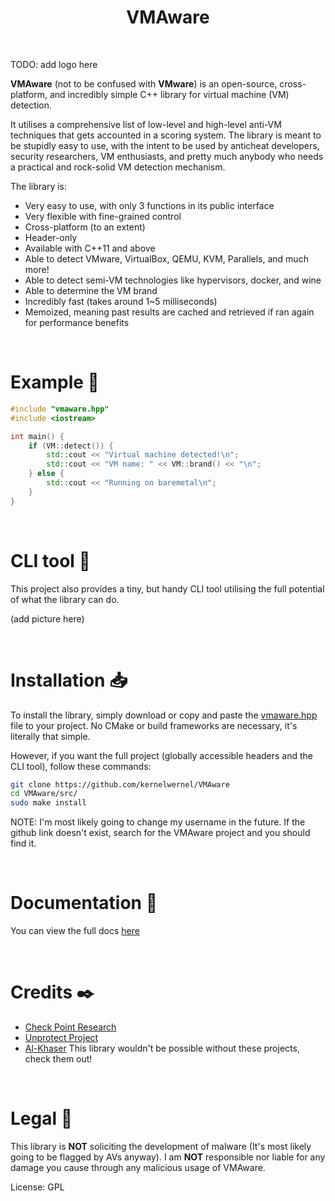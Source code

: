 <h1 align="center">VMAware</h1>
<br>

TODO: add logo here

**VMAware** (not to be confused with **VMware**) is an open-source, cross-platform, and incredibly simple C++ library for virtual machine (VM) detection.


It utilises a comprehensive list of low-level and high-level anti-VM techniques that gets accounted in a scoring system. The library is meant to be stupidly easy to use, with the intent to be used by anticheat developers, security researchers, VM enthusiasts, and pretty much anybody who needs a practical and rock-solid VM detection mechanism.


The library is:
- Very easy to use, with only 3 functions in its public interface
- Very flexible with fine-grained control
- Cross-platform (to an extent)
- Header-only
- Available with C++11 and above
- Able to detect VMware, VirtualBox, QEMU, KVM, Parallels, and much more!
- Able to detect semi-VM technologies like hypervisors, docker, and wine
- Able to determine the VM brand
- Incredibly fast (takes around 1~5 milliseconds)
- Memoized, meaning past results are cached and retrieved if ran again for performance benefits 

<br>

# Example 🧪
```cpp
#include "vmaware.hpp"
#include <iostream>

int main() {
    if (VM::detect()) {
        std::cout << "Virtual machine detected!\n";
        std::cout << "VM name: " << VM::brand() << "\n";
    } else {
        std::cout << "Running on baremetal\n";
    }
}
```

<br>

# CLI tool 🔧
This project also provides a tiny, but handy CLI tool utilising the full potential of what the library can do.

(add picture here)

<br>

# Installation 📥
To install the library, simply download or copy and paste the [vmaware.hpp](src/vmaware.hpp) file to your project. No CMake or build frameworks are necessary, it's literally that simple.

However, if you want the full project (globally accessible headers and the CLI tool), follow these commands:
```bash
git clone https://github.com/kernelwernel/VMAware 
cd VMAware/src/
sudo make install
```
NOTE: I'm most likely going to change my username in the future. If the github link doesn't exist, search for the VMAware project and you should find it.

<br>

# Documentation 📒
You can view the full docs [here](docs/documentation.md)

<br>

# Credits ✒️
- [Check Point Research](https://research.checkpoint.com/)
- [Unprotect Project](https://unprotect.it/)
- [Al-Khaser](https://github.com/LordNoteworthy/al-khaser)
This library wouldn't be possible without these projects, check them out!

<br>

# Legal 📜
This library is __NOT__ soliciting the development of malware (It's most likely going to be flagged by AVs anyway). I am __NOT__ responsible nor liable for any damage you cause through any malicious usage of VMAware. 

License: GPL